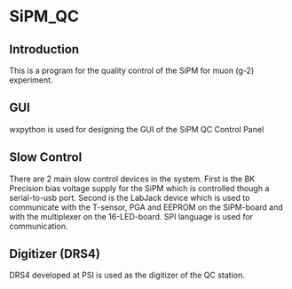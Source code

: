 # SiPM_QC
## Introduction
This is a program for the quality control of the SiPM for muon (g-2) experiment.

## GUI
wxpython is used for designing the GUI of the SiPM QC Control Panel

## Slow Control
There are 2 main slow control devices in the system. First is the BK Precision bias voltage supply for the SiPM which is controlled though a serial-to-usb port.
Second is the LabJack device which is used to communicate with the T-sensor, PGA and EEPROM on the SiPM-board and with the multiplexer on the 16-LED-board.
SPI language is used for communication.

## Digitizer (DRS4)
DRS4 developed at PSI is used as the digitizer of the QC station. 
